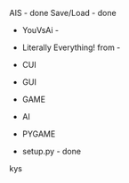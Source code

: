 AIS - done
Save/Load - done

- YouVsAi - 
- Literally Everything! from -
 - CUI
 - GUI
 - GAME
 - AI
 - PYGAME

 - setup.py - done

kys
